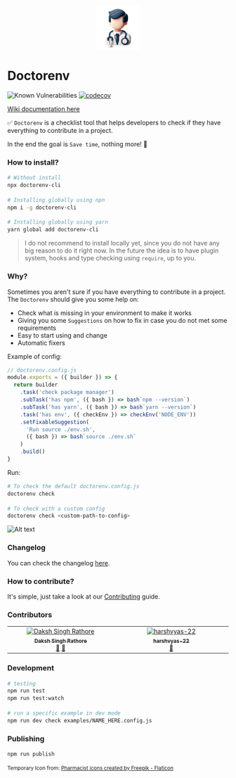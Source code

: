 <div align="center">
    <img src="image.png" height="100px">
</div>

# Doctorenv

![Known Vulnerabilities](https://snyk.io/test/github/raphaelkieling/doctorenv/badge.svg)
[![codecov](https://codecov.io/gh/raphaelkieling/doctorenv/graph/badge.svg?token=8FUTQY7PA7)](https://codecov.io/gh/raphaelkieling/doctorenv)

[Wiki documentation here](https://github.com/raphaelkieling/doctorenv/wiki)

✅ `Doctorenv` is a checklist tool that helps developers to check if they have everything to contribute in a project.

In the end the goal is `Save time`, nothing more! 🚀

### How to install?

```sh
# Without install
npx doctorenv-cli

# Installing globally using npn
npm i -g doctorenv-cli

# Installing globally using yarn
yarn global add doctorenv-cli
```

> I do not recommend to install locally yet, since you do not have any big reason to do it right now. In the future the idea is to have plugin system, hooks and type checking using `require`, up to you.

### Why?

Sometimes you aren't sure if you have everything to contribute in a project. The `Doctorenv` should give you some help on:

- Check what is missing in your environment to make it works
- Giving you some `Suggestions` on how to fix in case you do not met some requirements
- Easy to start using and change
- Automatic fixers

Example of config:

```js
// doctorenv.config.js
module.exports = ({ builder }) => {
  return builder
    .task('check package manager')
    .subTask('has npm', ({ bash }) => bash`npm --version`)
    .subTask('has yarn', ({ bash }) => bash`yarn --version`)
    .task('has env', ({ checkEnv }) => checkEnv('NODE_ENV'))
    .setFixableSuggestion(
      'Run source ./env.sh',
      ({ bash }) => bash`source ./env.sh`
    )
    .build()
}
```

Run:

```sh
# To check the default doctorenv.config.js
doctorenv check

# To check with a custom config
doctorenv check <custom-path-to-config>
```

![Alt text](image-1.png)

### Changelog

You can check the changelog [here](CHANGELOG.md).

### How to contribute?

It's simple, just take a look at our [Contributing](CONTRIBUTING.md) guide.

### Contributors

<!-- ALL-CONTRIBUTORS-LIST:START - Do not remove or modify this section -->
<!-- prettier-ignore-start -->
<!-- markdownlint-disable -->
<table>
  <tbody>
    <tr>
      <td align="center" valign="top" width="14.28%"><a href="https://github.com/dakshsinghrathore"><img src="https://avatars.githubusercontent.com/u/115932772?v=4?s=100" width="100px;" alt="Daksh Singh Rathore"/><br /><sub><b>Daksh Singh Rathore</b></sub></a><br /><a href="#research-dakshsinghrathore" title="Research">🔬</a> <a href="#doc-dakshsinghrathore" title="Documentation">📖</a></td>
      <td align="center" valign="top" width="14.28%"><a href="https://github.com/harshvyas-22"><img src="https://avatars.githubusercontent.com/u/118657807?v=4?s=100" width="100px;" alt="harshvyas-22"/><br /><sub><b>harshvyas-22</b></sub></a><br /><a href="#design-harshvyas-22" title="Design">🎨</a></td>
    </tr>
  </tbody>
</table>

<!-- markdownlint-restore -->
<!-- prettier-ignore-end -->

<!-- ALL-CONTRIBUTORS-LIST:END -->

### Development

```sh
# testing
npm run test
npm run test:watch

# run a specific example in dev mode
npm run dev check examples/NAME_HERE.config.js
```

### Publishing

```sh
npm run publish
```

<small>
Temporary Icon from: <a href="https://www.flaticon.com/free-icons/pharmacist" title="Pharmacist icons">Pharmacist icons created by Freepik - Flaticon</a>
</small>
